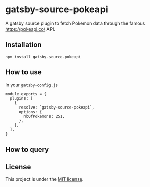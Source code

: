 # gatsby-source-pokeapi

A gatsby source plugin to fetch Pokemon data through the famous https://pokeapi.co/ API.

## Installation
```
npm install gatsby-source-pokeapi
```

## How to use
In your `gatsby-config.js`
```
module.exports = {
  plugins: [
    {
      resolve: `gatsby-source-pokeapi`,
      options: {
        nbOfPokemons: 251,
      },
    },
  ],
}
```

## How to query

## License 
This project is under the [MIT license](https://github.com/grdnmsz/gatsby-source-pokeapi/blob/main/LICENSE).

